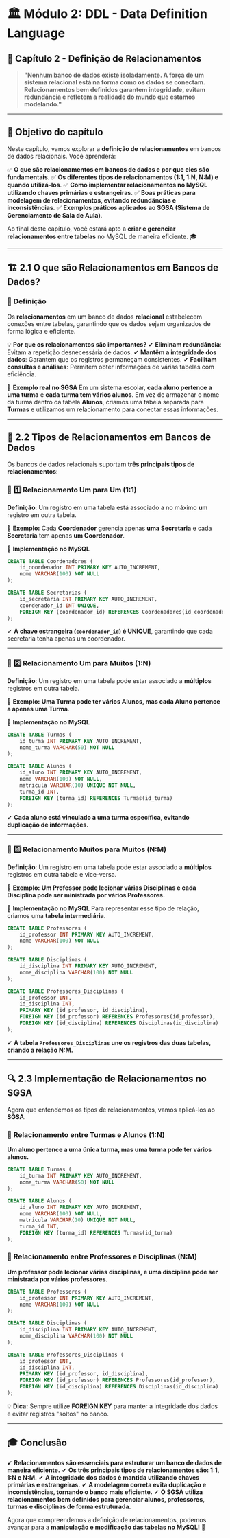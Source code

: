 # 🏛 **Módulo 2: DDL - Data Definition Language**

## 📖 **Capítulo 2 - Definição de Relacionamentos**

> **"Nenhum banco de dados existe isoladamente. A força de um sistema relacional está na forma como os dados se conectam. Relacionamentos bem definidos garantem integridade, evitam redundância e refletem a realidade do mundo que estamos modelando."**

------

## 📌 **Objetivo do capítulo**

Neste capítulo, vamos explorar a **definição de relacionamentos** em bancos de dados relacionais. Você aprenderá:

✅ **O que são relacionamentos em bancos de dados e por que eles são fundamentais**.
 ✅ **Os diferentes tipos de relacionamentos (1:1, 1:N, N:M) e quando utilizá-los**.
 ✅ **Como implementar relacionamentos no MySQL utilizando chaves primárias e estrangeiras**.
 ✅ **Boas práticas para modelagem de relacionamentos, evitando redundâncias e inconsistências**.
 ✅ **Exemplos práticos aplicados ao SGSA (Sistema de Gerenciamento de Sala de Aula)**.

Ao final deste capítulo, você estará apto a **criar e gerenciar relacionamentos entre tabelas** no MySQL de maneira eficiente. 🎓

------

## 🏗 **2.1 O que são Relacionamentos em Bancos de Dados?**

### 📌 **Definição**

Os **relacionamentos** em um banco de dados **relacional** estabelecem conexões entre tabelas, garantindo que os dados sejam organizados de forma lógica e eficiente.

💡 **Por que os relacionamentos são importantes?**
 ✔ **Eliminam redundância**: Evitam a repetição desnecessária de dados.
 ✔ **Mantêm a integridade dos dados**: Garantem que os registros permaneçam consistentes.
 ✔ **Facilitam consultas e análises**: Permitem obter informações de várias tabelas com eficiência.

🔎 **Exemplo real no SGSA**
 Em um sistema escolar, **cada aluno pertence a uma turma** e **cada turma tem vários alunos**. Em vez de armazenar o nome da turma dentro da tabela **Alunos**, criamos uma tabela separada para **Turmas** e utilizamos um relacionamento para conectar essas informações.

------

## 🔗 **2.2 Tipos de Relacionamentos em Bancos de Dados**

Os bancos de dados relacionais suportam **três principais tipos de relacionamentos**:

### 📌 **1️⃣ Relacionamento Um para Um (1:1)**

**Definição**: Um registro em uma tabela está associado a no máximo **um** registro em outra tabela.

📢 **Exemplo:** Cada **Coordenador** gerencia apenas **uma Secretaria** e cada **Secretaria** tem apenas **um Coordenador**.

🔎 **Implementação no MySQL**

```sql
CREATE TABLE Coordenadores (
    id_coordenador INT PRIMARY KEY AUTO_INCREMENT,
    nome VARCHAR(100) NOT NULL
);

CREATE TABLE Secretarias (
    id_secretaria INT PRIMARY KEY AUTO_INCREMENT,
    coordenador_id INT UNIQUE,
    FOREIGN KEY (coordenador_id) REFERENCES Coordenadores(id_coordenador)
);
```

✔ **A chave estrangeira (`coordenador_id`) é UNIQUE**, garantindo que cada secretaria tenha apenas um coordenador.

------

### 📌 **2️⃣ Relacionamento Um para Muitos (1:N)**

**Definição**: Um registro em uma tabela pode estar associado a **múltiplos** registros em outra tabela.

📢 **Exemplo:** **Uma Turma pode ter vários Alunos, mas cada Aluno pertence a apenas uma Turma**.

🔎 **Implementação no MySQL**

```sql
CREATE TABLE Turmas (
    id_turma INT PRIMARY KEY AUTO_INCREMENT,
    nome_turma VARCHAR(50) NOT NULL
);

CREATE TABLE Alunos (
    id_aluno INT PRIMARY KEY AUTO_INCREMENT,
    nome VARCHAR(100) NOT NULL,
    matricula VARCHAR(10) UNIQUE NOT NULL,
    turma_id INT,
    FOREIGN KEY (turma_id) REFERENCES Turmas(id_turma)
);
```

✔ **Cada aluno está vinculado a uma turma específica, evitando duplicação de informações.**

------

### 📌 **3️⃣ Relacionamento Muitos para Muitos (N:M)**

**Definição**: Um registro em uma tabela pode estar associado a **múltiplos** registros em outra tabela e vice-versa.

📢 **Exemplo:** **Um Professor pode lecionar várias Disciplinas e cada Disciplina pode ser ministrada por vários Professores.**

🔎 **Implementação no MySQL**
 Para representar esse tipo de relação, criamos uma **tabela intermediária**.

```sql
CREATE TABLE Professores (
    id_professor INT PRIMARY KEY AUTO_INCREMENT,
    nome VARCHAR(100) NOT NULL
);

CREATE TABLE Disciplinas (
    id_disciplina INT PRIMARY KEY AUTO_INCREMENT,
    nome_disciplina VARCHAR(100) NOT NULL
);

CREATE TABLE Professores_Disciplinas (
    id_professor INT,
    id_disciplina INT,
    PRIMARY KEY (id_professor, id_disciplina),
    FOREIGN KEY (id_professor) REFERENCES Professores(id_professor),
    FOREIGN KEY (id_disciplina) REFERENCES Disciplinas(id_disciplina)
);
```

✔ **A tabela `Professores_Disciplinas` une os registros das duas tabelas, criando a relação N:M.**

------

## 🔍 **2.3 Implementação de Relacionamentos no SGSA**

Agora que entendemos os tipos de relacionamentos, vamos aplicá-los ao **SGSA**.

### 📌 **Relacionamento entre Turmas e Alunos (1:N)**

**Um aluno pertence a uma única turma, mas uma turma pode ter vários alunos.**

```sql
CREATE TABLE Turmas (
    id_turma INT PRIMARY KEY AUTO_INCREMENT,
    nome_turma VARCHAR(50) NOT NULL
);

CREATE TABLE Alunos (
    id_aluno INT PRIMARY KEY AUTO_INCREMENT,
    nome VARCHAR(100) NOT NULL,
    matricula VARCHAR(10) UNIQUE NOT NULL,
    turma_id INT,
    FOREIGN KEY (turma_id) REFERENCES Turmas(id_turma)
);
```

### 📌 **Relacionamento entre Professores e Disciplinas (N:M)**

**Um professor pode lecionar várias disciplinas, e uma disciplina pode ser ministrada por vários professores.**

```sql
CREATE TABLE Professores (
    id_professor INT PRIMARY KEY AUTO_INCREMENT,
    nome VARCHAR(100) NOT NULL
);

CREATE TABLE Disciplinas (
    id_disciplina INT PRIMARY KEY AUTO_INCREMENT,
    nome_disciplina VARCHAR(100) NOT NULL
);

CREATE TABLE Professores_Disciplinas (
    id_professor INT,
    id_disciplina INT,
    PRIMARY KEY (id_professor, id_disciplina),
    FOREIGN KEY (id_professor) REFERENCES Professores(id_professor),
    FOREIGN KEY (id_disciplina) REFERENCES Disciplinas(id_disciplina)
);
```

💡 **Dica:** Sempre utilize **FOREIGN KEY** para manter a integridade dos dados e evitar registros "soltos" no banco.

------

## 🎓 **Conclusão**

✔ **Relacionamentos são essenciais para estruturar um banco de dados de maneira eficiente.**
 ✔ **Os três principais tipos de relacionamentos são: 1:1, 1:N e N:M.**
 ✔ **A integridade dos dados é mantida utilizando chaves primárias e estrangeiras.**
 ✔ **A modelagem correta evita duplicação e inconsistências, tornando o banco mais eficiente.**
 ✔ **O SGSA utiliza relacionamentos bem definidos para gerenciar alunos, professores, turmas e disciplinas de forma estruturada.**

Agora que compreendemos a definição de relacionamentos, podemos avançar para a **manipulação e modificação das tabelas no MySQL!** 🚀